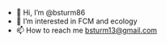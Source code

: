 - 👋 Hi, I’m @bsturm86
- 👀 I’m interested in FCM and ecology
- 📫 How to reach me bsturm13@gmail.com 

<!---
bsturm86/bsturm86 is a ✨ special ✨ repository because its `README.md` (this file) appears on your GitHub profile.
You can click the Preview link to take a look at your changes.
--->
